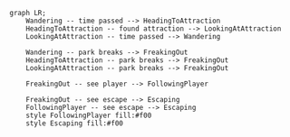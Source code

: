 ﻿```mermaid
graph LR;
    Wandering -- time passed --> HeadingToAttraction
    HeadingToAttraction -- found attraction --> LookingAtAttraction
    LookingAtAttraction -- time passed --> Wandering

    Wandering -- park breaks --> FreakingOut
    HeadingToAttraction -- park breaks --> FreakingOut
    LookingAtAttraction -- park breaks --> FreakingOut
    
    FreakingOut -- see player --> FollowingPlayer
    
    FreakingOut -- see escape --> Escaping
    FollowingPlayer -- see escape --> Escaping
    style FollowingPlayer fill:#f00
    style Escaping fill:#f00

```
